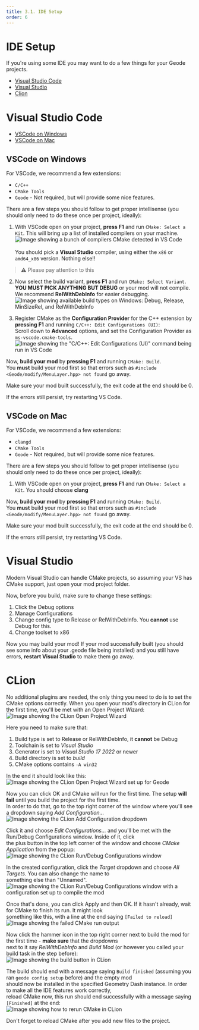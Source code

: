```yaml
---
title: 3.1. IDE Setup
order: 6
---
```


# IDE Setup

If you're using some IDE you may want to do a few things for your Geode projects.

* [Visual Studio Code](#visual-studio-code)
* [Visual Studio](#visual-studio)
* [Clion](#clion)

# Visual Studio Code

* [VSCode on Windows](#vscode-on-windows)
* [VSCode on Mac](#vscode-on-mac)

## VSCode on Windows

For VSCode, we recommend a few extensions:
- `C/C++`
- `CMake Tools`
- `Geode` - Not required, but will provide some nice features.

There are a few steps you should follow to get proper intellisense (you should only need to do these once per project, ideally):


1. With VSCode open on your project, **press F1** and run `CMake: Select a Kit`. This will bring up a list of installed compilers on your machine.
![Image showing a bunch of compilers CMake detected in VS Code](/assets/win_compilers.png) \
\
You should pick a **Visual Studio** compiler, using either the `x86` or `amd64_x86` version. Nothing else!!

> :warning: Please pay attention to this
2. Now select the build variant, **press F1** and run `CMake: Select Variant`. \
**YOU MUST PICK ANYTHING BUT DEBUG** or your mod will not compile. \
We recommend **RelWithDebInfo** for easier debugging. \
![Image showing available build types on Windows: Debug, Release, MinSizeRel, and RelWithDebInfo](/assets/win_relwithdebinfo.png)

3. Register CMake as the **Configuration Provider** for the C++ extension by **pressing F1** and running `C/C++: Edit Configurations (UI)`:\
Scroll down to **Advanced** options, and set the Configuration Provider as `ms-vscode.cmake-tools`. \
![Image showing the "C/C++: Edit Configurations (UI)" command being run in VS Code](/assets/win_usecmake.png)

Now, **build your mod** by **pressing F1** and running `CMake: Build`. \
You **must** build your mod first so that errors such as `#include <Geode/modify/MenuLayer.hpp> not found` go away.

Make sure your mod built successfully, the exit code at the end should be 0.

If the errors still persist, try restarting VS Code.

## VSCode on Mac

For VSCode, we recommend a few extensions:
- `clangd`
- `CMake Tools`
- `Geode` - Not required, but will provide some nice features.

There are a few steps you should follow to get proper intellisense (you should only need to do these once per project, ideally):

1. With VSCode open on your project, **press F1** and run `CMake: Select a Kit`. You should choose **clang**

Now, **build your mod** by **pressing F1** and running `CMake: Build`. \
You **must** build your mod first so that errors such as `#include <Geode/modify/MenuLayer.hpp> not found` go away.

Make sure your mod built successfully, the exit code at the end should be 0.

If the errors still persist, try restarting VS Code.

# Visual Studio

Modern Visual Studio can handle CMake projects, so assuming your VS has CMake support, just open your mod project folder.

Now, before you build, make sure to change these settings:

1. Click the Debug options
2. Manage Configurations
3. Change config type to Release or RelWithDebInfo. You **cannot** use Debug for this.
4. Change toolset to x86

Now you may build your mod! If your mod successfully built (you should see some info about your .geode file being installed) and you still have errors, **restart Visual Studio** to make them go away.

# CLion

No additional plugins are needed, the only thing you need to do is to set the CMake options correctly. When you open your mod's directory in CLion for the first time, you'll be met with an Open Project Wizard:
![Image showing the CLion Open Project Wizard](/assets/clion_openprojectwizard.png)

Here you need to make sure that:

1. Build type is set to Release or RelWithDebInfo, it **cannot** be Debug
2. Toolchain is set to *Visual Studio*
3. Generator is set to *Visual Studio 17 2022* or newer
4. Build directory is set to *build*
5. CMake options contains `-A win32`

In the end it should look like this:  
![Image showing the CLion Open Project Wizard set up for Geode](/assets/clion_openprojectwizardsetup.png)

Now you can click OK and CMake will run for the first time. The setup **will fail** until you build the project for the first time. \
In order to do that, go to the top right corner of the window where you'll see a dropdown saying *Add Configuration...*  
![Image showing the CLion Add Configuration dropdown](/assets/clion_addconfiguration.png)

Click it and choose *Edit Configurations...* and you'll be met with the Run/Debug Configurations window. Inside of it, click \
the plus button in the top left corner of the window and choose *CMake Application* from the popup:  
![Image showing the CLion Run/Debug Configurations window](/assets/clion_rundebugwindow.png)

In the created configuration, click the *Target* dropdown and choose *All Targets*. You can also change the name to \
something else than "Unnamed".  
![Image showing the CLion Run/Debug Configurations window with a configuration set up to compile the mod](/assets/clion_rundebugsetup.png)

Once that's done, you can click Apply and then OK. If it hasn't already, wait for CMake to finish its run. It might look \
something like this, with a line at the end saying `[Failed to reload]`  
![Image showing the failed CMake run output](/assets/clion_cmakerunfailed.png)

Now click the hammer icon in the top right corner next to build the mod for the first time - **make sure** that the dropdowns \
next to it say *RelWithDebInfo* and *Build Mod* (or however you called your build task in the step before):  
![Image showing the build button in CLion](/assets/clion_buildmod.png)

The build should end with a message saying `Build finished` (assuming you ran `geode config setup` before) and the empty mod \
should now be installed in the specified Geometry Dash instance. In order to make all the IDE features work correctly, \
reload CMake now, this run should end successfully with a message saying `[Finished]` at the end:  
![Image showing how to rerun CMake in CLion](/assets/clion_reloadcmake.png)

Don't forget to reload CMake after you add new files to the project.
